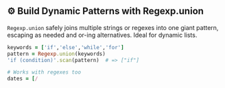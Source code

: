 ## ⚙️ Build Dynamic Patterns with Regexp.union
`Regexp.union` safely joins multiple strings or regexes into one giant pattern, escaping as needed and or-ing alternatives. Ideal for dynamic lists.

```ruby
keywords = ['if','else','while','for']
pattern = Regexp.union(keywords)
'if (condition)'.scan(pattern)  # => ["if"]

# Works with regexes too
dates = [/
```
